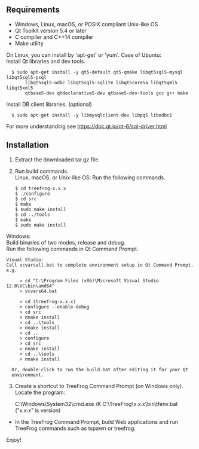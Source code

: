 
Requirements
------------
 - Windows, Linux, macOS, or POSIX compliant Unix-like OS
 - Qt Toolkit version 5.4 or later
 - C compiler and C++14 compiler
 - Make utility

On Linux, you can install by 'apt-get' or 'yum'.
Case of Ubuntu:  
  Install Qt libraries and dev tools.

      $ sudo apt-get install -y qt5-default qt5-qmake libqt5sql5-mysql libqt5sql5-psql
           libqt5sql5-odbc libqt5sql5-sqlite libqt5core5a libqt5qml5 libqt5xml5
           qtbase5-dev qtdeclarative5-dev qtbase5-dev-tools gcc g++ make

  Install DB client libraries. (optional)

      $ sudo apt-get install -y libmysqlclient-dev libpq5 libodbc1

  For more understanding see https://doc.qt.io/qt-6/sql-driver.html


Installation
------------
1. Extract the downloaded tar.gz file.

2. Run build commands.  
  Linux, macOS, or Unix-like OS:
  Run the following commands.

       $ cd treefrog-x.x.x
       $ ./configure
       $ cd src
       $ make
       $ sudo make install
       $ cd ../tools
       $ make
       $ sudo make install

  Windows:  
  Build binaries of two modes, release and debug.  
  Run the following commands in Qt Command Prompt.  

    Visual Studio:  
    Call vcvarsall.bat to complete environment setup in Qt Command Prompt. e.g.

         > cd "C:\Program Files (x86)\Microsoft Visual Studio 12.0\VC\bin\amd64"
         > vcvars64.bat

         > cd (treefrog-x.x.x)
         > configure --enable-debug
         > cd src
         > nmake install
         > cd ..\tools
         > nmake install
         > cd ..
         > configure
         > cd src
         > nmake install
         > cd ..\tools
         > nmake install

      Or, double-click to run the build.bat after editing it for your Qt
      environment.

3. Create a shortcut to TreeFrog Command Prompt (on Windows only).  
  Locate the program:

      C:\Windows\System32\cmd.exe /K C:\TreeFrog\x.x.x\bin\tfenv.bat
      ("x.x.x" is version)

  * In the TreeFrog Command Prompt, build Web applications and run
    TreeFrog commands such as tspawn or treefrog.

 
 Enjoy!
